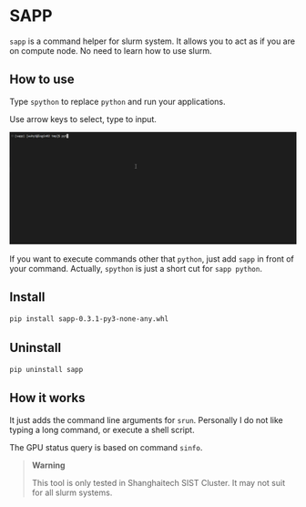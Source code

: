 # SAPP

`sapp` is a command helper for slurm system. It allows you to act as if you are on compute node. No need to learn how to use slurm.

## How to use

Type `spython` to replace `python` and run your applications.

Use arrow keys to select, type to input.

<div align=center>
    <img src="imgs/demoPlay.gif">
</div>

If you want to execute commands other that `python`, just add `sapp` in front of your command. Actually, `spython` is just a short cut for `sapp python`.

## Install

```sh
pip install sapp-0.3.1-py3-none-any.whl
```

## Uninstall

```sh
pip uninstall sapp
```

## How it works

It just adds the command line arguments for `srun`. Personally I do not like typing a long command, or execute a shell script.

The GPU status query is based on command `sinfo`.

> **Warning**
> 
> This tool is only tested in Shanghaitech SIST Cluster. It may not suit for all slurm systems.

